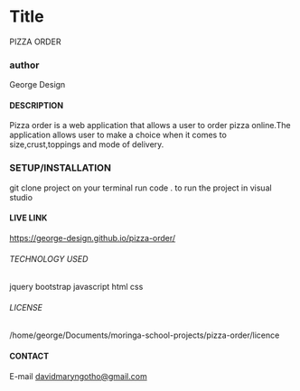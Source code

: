 # Title
PIZZA ORDER
### author
George Design
#### DESCRIPTION
Pizza order is a web application that allows a user to order pizza online.The application allows user to make a choice when it comes to size,crust,toppings and mode of delivery.
### SETUP/INSTALLATION
git clone project
on your terminal run code . to run the project in visual studio
#### LIVE LINK
https://george-design.github.io/pizza-order/



###### TECHNOLOGY USED 
jquery
bootstrap
javascript
html
css
###### LICENSE
/home/george/Documents/moringa-school-projects/pizza-order/licence
#### CONTACT
E-mail davidmaryngotho@gmail.com
